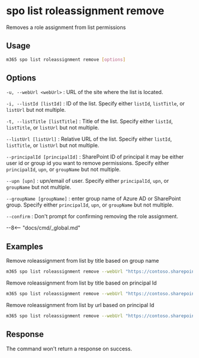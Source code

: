 # spo list roleassignment remove

Removes a role assignment from list permissions

## Usage

```sh
m365 spo list roleassignment remove [options]
```

## Options

`-u, --webUrl <webUrl>`
: URL of the site where the list is located.

`-i, --listId [listId]`
: ID of the list. Specify either `listId`, `listTitle`, or `listUrl` but not multiple.

`-t, --listTitle [listTitle]`
: Title of the list. Specify either `listId`, `listTitle`, or `listUrl` but not multiple.

`--listUrl [listUrl]`
: Relative URL of the list. Specify either `listId`, `listTitle`, or `listUrl` but not multiple.

`--principalId [principalId]`
: SharePoint ID of principal it may be either user id or group id you want to remove permissions. Specify either `principalId`, `upn`, or `groupName` but not multiple.

`--upn [upn]`
: upn/email of user. Specify either `principalId`, `upn`, or `groupName` but not multiple.

`--groupName [groupName]`
: enter group name of Azure AD or SharePoint group. Specify either `principalId`, `upn`, or `groupName` but not multiple.

`--confirm`
: Don't prompt for confirming removing the role assignment.

--8<-- "docs/cmd/_global.md"

## Examples

Remove roleassignment from list by title based on group name

```sh
m365 spo list roleassignment remove --webUrl "https://contoso.sharepoint.com/sites/contoso-sales" --listTitle "someList" --groupName "saleGroup"
```

Remove roleassignment from list by title based on principal Id

```sh
m365 spo list roleassignment remove --webUrl "https://contoso.sharepoint.com/sites/contoso-sales" --listTitle "Events" --principalId 2
```

Remove roleassignment from list by url based on principal Id

```sh
m365 spo list roleassignment remove --webUrl "https://contoso.sharepoint.com/sites/contoso-sales" --listUrl '/sites/contoso-sales/lists/Events' --principalId 2
```

## Response


The command won't return a response on success.
